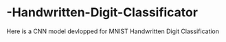# -Handwritten-Digit-Classificator
Here is a CNN model devlopped for MNIST Handwritten Digit Classification
